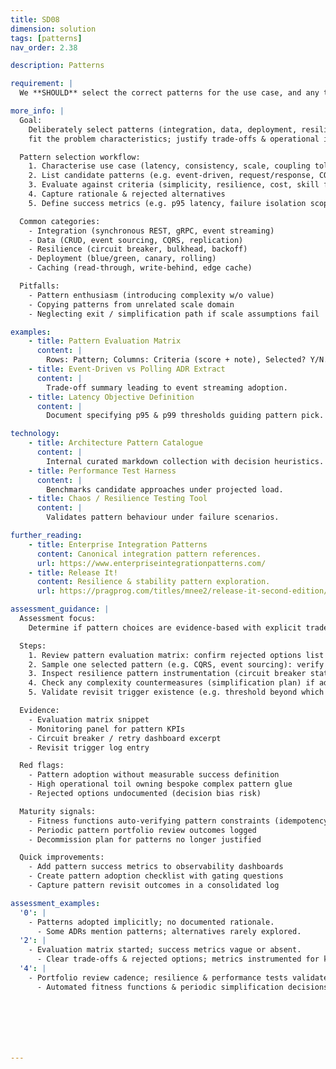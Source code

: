 ```yaml
---
title: SD08
dimension: solution
tags: [patterns]
nav_order: 2.38

description: Patterns

requirement: |
  We **SHOULD** select the correct patterns for the use case, and any trade-offs justified and agreed.

more_info: |
  Goal:
    Deliberately select patterns (integration, data, deployment, resilience) that
    fit the problem characteristics; justify trade-offs & operational impact.

  Pattern selection workflow:
    1. Characterise use case (latency, consistency, scale, coupling tolerance)
    2. List candidate patterns (e.g. event-driven, request/response, CQRS)
    3. Evaluate against criteria (simplicity, resilience, cost, skill fit)
    4. Capture rationale & rejected alternatives
    5. Define success metrics (e.g. p95 latency, failure isolation scope)

  Common categories:
    - Integration (synchronous REST, gRPC, event streaming)
    - Data (CRUD, event sourcing, CQRS, replication)
    - Resilience (circuit breaker, bulkhead, backoff)
    - Deployment (blue/green, canary, rolling)
    - Caching (read-through, write-behind, edge cache)

  Pitfalls:
    - Pattern enthusiasm (introducing complexity w/o value)
    - Copying patterns from unrelated scale domain
    - Neglecting exit / simplification path if scale assumptions fail

examples: 
    - title: Pattern Evaluation Matrix
      content: |
        Rows: Pattern; Columns: Criteria (score + note), Selected? Y/N.
    - title: Event-Driven vs Polling ADR Extract
      content: |
        Trade-off summary leading to event streaming adoption.
    - title: Latency Objective Definition
      content: |
        Document specifying p95 & p99 thresholds guiding pattern pick.

technology:
    - title: Architecture Pattern Catalogue
      content: |
        Internal curated markdown collection with decision heuristics.
    - title: Performance Test Harness
      content: |
        Benchmarks candidate approaches under projected load.
    - title: Chaos / Resilience Testing Tool
      content: |
        Validates pattern behaviour under failure scenarios.

further_reading:
    - title: Enterprise Integration Patterns
      content: Canonical integration pattern references.
      url: https://www.enterpriseintegrationpatterns.com/
    - title: Release It!
      content: Resilience & stability pattern exploration.
      url: https://pragprog.com/titles/mnee2/release-it-second-edition/

assessment_guidance: |
  Assessment focus:
    Determine if pattern choices are evidence-based with explicit trade-offs, metrics and revisit triggers.

  Steps:
    1. Review pattern evaluation matrix: confirm rejected options list with concise rationale.
    2. Sample one selected pattern (e.g. CQRS, event sourcing): verify success metrics defined & currently monitored.
    3. Inspect resilience pattern instrumentation (circuit breaker stats, retry metrics) for health.
    4. Check any complexity countermeasures (simplification plan) if advanced patterns adopted pre-scale.
    5. Validate revisit trigger existence (e.g. threshold beyond which alternative pattern considered).

  Evidence:
    - Evaluation matrix snippet
    - Monitoring panel for pattern KPIs
    - Circuit breaker / retry dashboard excerpt
    - Revisit trigger log entry

  Red flags:
    - Pattern adoption without measurable success definition
    - High operational toil owning bespoke complex pattern glue
    - Rejected options undocumented (decision bias risk)

  Maturity signals:
    - Fitness functions auto-verifying pattern constraints (idempotency, latency)
    - Periodic pattern portfolio review outcomes logged
    - Decommission plan for patterns no longer justified

  Quick improvements:
    - Add pattern success metrics to observability dashboards
    - Create pattern adoption checklist with gating questions
    - Capture pattern revisit outcomes in a consolidated log

assessment_examples:
  '0': |
    - Patterns adopted implicitly; no documented rationale.
      - Some ADRs mention patterns; alternatives rarely explored.
  '2': |
    - Evaluation matrix started; success metrics vague or absent.
      - Clear trade-offs & rejected options; metrics instrumented for key patterns.
  '4': |
    - Portfolio review cadence; resilience & performance tests validate fit.
      - Automated fitness functions & periodic simplification decisions reducing unused complexity.







---
```

